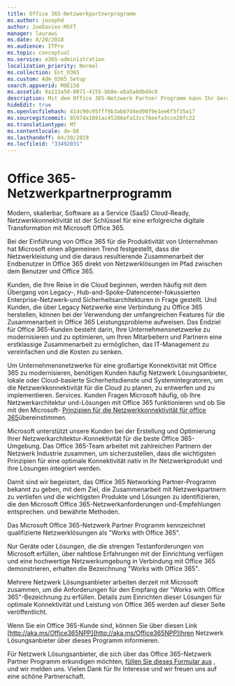 ```yaml
---
title: Office 365-Netzwerkpartnerprogramm
ms.author: josephd
author: JoeDavies-MSFT
manager: laurawi
ms.date: 8/20/2018
ms.audience: ITPro
ms.topic: conceptual
ms.service: o365-administration
localization_priority: Normal
ms.collection: Ent_O365
ms.custom: Adm_O365_Setup
search.appverid: MOE150
ms.assetid: 8a113a50-0071-4155-bb8e-eba5a8dbd4c8
description: Mit dem Office 365-Netzwerk Partner Programm kann Ihr Gerät als mit Office 365 zertifiziert werden.
hideEdit: true
ms.openlocfilehash: 41dc90c95fff9b3abb7d4ed90f9e1ee6f5f35a17
ms.sourcegitcommit: 85974a1891ac45286efa13cc76eefa3cce28fc22
ms.translationtype: MT
ms.contentlocale: de-DE
ms.lasthandoff: 04/30/2019
ms.locfileid: "33492031"
---
```

# <a name="office-365-networking-partner-program"></a>Office 365-Netzwerkpartnerprogramm

Modern, skalierbar, Software as a Service (SaaS) Cloud-Ready, Netzwerkkonnektivität ist der Schlüssel für eine erfolgreiche digitale Transformation mit Microsoft Office 365.  

Bei der Einführung von Office 365 für die Produktivität von Unternehmen hat Microsoft einen allgemeinen Trend festgestellt, dass die Netzwerkleistung und die daraus resultierende Zusammenarbeit der Endbenutzer in Office 365 direkt von Netzwerklösungen im Pfad zwischen dem Benutzer und Office 365.  

Kunden, die Ihre Reise in die Cloud beginnen, werden häufig mit dem Übergang von Legacy-, Hub-and-Spoke-Datencenter-fokussierten Enterprise-Netzwerk-und Sicherheitsarchitekturen in Frage gestellt. Und Kunden, die über Legacy Netzwerke eine Verbindung zu Office 365 herstellen, können bei der Verwendung der umfangreichen Features für die Zusammenarbeit in Office 365 Leistungsprobleme aufweisen. Das Endziel für Office 365-Kunden besteht darin, Ihre Unternehmensnetzwerke zu modernisieren und zu optimieren, um Ihren Mitarbeitern und Partnern eine erstklassige Zusammenarbeit zu ermöglichen, das IT-Management zu vereinfachen und die Kosten zu senken. 

Um Unternehmensnetzwerke für eine großartige Konnektivität mit Office 365 zu modernisieren, benötigen Kunden häufig Netzwerk Lösungsanbieter, lokale oder Cloud-basierte Sicherheitsdienste und Systemintegratoren, um die Netzwerkkonnektivität für die Cloud zu planen, zu entwerfen und zu implementieren. Services. Kunden Fragen Microsoft häufig, ob Ihre Netzwerkarchitektur und-Lösungen mit Office 365 funktionieren und ob Sie mit den Microsoft- [Prinzipien für die Netzwerkkonnektivität für office 365](http://aka.ms/PNC)übereinstimmen.  

Microsoft unterstützt unsere Kunden bei der Erstellung und Optimierung Ihrer Netzwerkarchitektur-Konnektivität für die beste Office 365-Umgebung. Das Office 365-Team arbeitet mit zahlreichen Partnern der Netzwerk Industrie zusammen, um sicherzustellen, dass die wichtigsten Prinzipien für eine optimale Konnektivität nativ in Ihr Netzwerkprodukt und ihre Lösungen integriert werden. 

Damit sind wir begeistert, das Office 365 Networking Partner-Programm bekannt zu geben, mit dem Ziel, die Zusammenarbeit mit Netzwerkpartnern zu vertiefen und die wichtigsten Produkte und Lösungen zu identifizieren, die den Microsoft Office 365-Netzwerkanforderungen und-Empfehlungen entsprechen. und bewährte Methoden. 

Das Microsoft Office 365-Netzwerk Partner Programm kennzeichnet qualifizierte Netzwerklösungen als "Works with Office 365".  

Nur Geräte oder Lösungen, die die strengen Testanforderungen von Microsoft erfüllen, über nahtlose Erfahrungen mit der Einrichtung verfügen und eine hochwertige Netzwerkumgebung in Verbindung mit Office 365 demonstrieren, erhalten die Bezeichnung "Works with Office 365".  

Mehrere Netzwerk Lösungsanbieter arbeiten derzeit mit Microsoft zusammen, um die Anforderungen für den Empfang der "Works with Office 365"-Bezeichnung zu erfüllen. Details zum Einrichten dieser Lösungen für optimale Konnektivität und Leistung von Office 365 werden auf dieser Seite veröffentlicht.  

Wenn Sie ein Office 365-Kunde sind, können Sie über diesen Link [http://aka.ms/Office365NPP](http://aka.ms/Office365NPP)Ihren Netzwerk Lösungsanbieter über dieses Programm informieren.

Für Netzwerk Lösungsanbieter, die sich über das Office 365-Netzwerk Partner Programm erkundigen möchten, [füllen Sie dieses Formular aus](https://forms.office.com/Pages/ResponsePage.aspx?id=v4j5cvGGr0GRqy180BHbRyOZxByRF1dLgv7k6ye5z8pUMTNCVTYyVk9GNEYzWjFOVkI1SzdJNUkyWi4u) , und wir melden uns. Vielen Dank für Ihr Interesse und wir freuen uns auf eine schöne Partnerschaft. 

